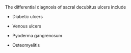 The differential diagnosis of sacral decubitus ulcers include

- Diabetic ulcers

- Venous ulcers

- Pyoderma gangrenosum

- Osteomyelitis
